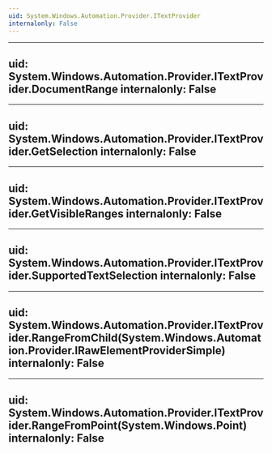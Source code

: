 ```yaml
---
uid: System.Windows.Automation.Provider.ITextProvider
internalonly: False
---
```


---
uid: System.Windows.Automation.Provider.ITextProvider.DocumentRange
internalonly: False
---

---
uid: System.Windows.Automation.Provider.ITextProvider.GetSelection
internalonly: False
---

---
uid: System.Windows.Automation.Provider.ITextProvider.GetVisibleRanges
internalonly: False
---

---
uid: System.Windows.Automation.Provider.ITextProvider.SupportedTextSelection
internalonly: False
---

---
uid: System.Windows.Automation.Provider.ITextProvider.RangeFromChild(System.Windows.Automation.Provider.IRawElementProviderSimple)
internalonly: False
---

---
uid: System.Windows.Automation.Provider.ITextProvider.RangeFromPoint(System.Windows.Point)
internalonly: False
---
